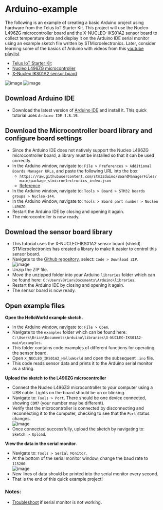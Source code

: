 # Arduino-example

The following is an example of creating a basic Arduino project using hardware from the Telus IoT Starter Kit. This project will use the Nucleo L496ZG microcontroller board and the X-NUCLEO-IKS01A2 sensor board to collect temperature data and display it on the Arduino IDE serial monitor using an example sketch file written by STMicroelectronics. Later, consider learning some of the basics of Arduino with videos from this [youtube playlist](https://www.youtube.com/watch?v=fJWR7dBuc18&list=PLGs0VKk2DiYw-L-RibttcvK-WBZm8WLEP).

- [Telus IoT Starter Kit](https://www.avnet.com/shop/us/products/avnet-engineering-services/aes-bg96-iot-sk2-g-3074457345636408150?INTCMP=tbs_low-power-wide-area_button_buy-your-kit)
- [Nucleo L496ZG microcontroller](https://os.mbed.com/platforms/ST-Nucleo-L496ZG/)
- [X-Nucleo IKS01A2 sensor board](https://www.st.com/en/ecosystems/x-nucleo-iks01a2.html)

![image](https://user-images.githubusercontent.com/53897474/166283647-21528042-ed2a-4b43-836f-c65470029f3d.png)
![image](https://user-images.githubusercontent.com/53897474/166283557-e5f2f534-3732-4d73-932f-d146ae28053c.png)

## Download Arduino IDE
-	Download the latest version of [Arduino IDE](https://www.arduino.cc/en/software) and install it. This quick tutorial uses `Arduino IDE 1.8.19`.

## Download the Microcontroller board library and configure board settings
-	Since the Arduino IDE does not natively support the Nucleo L496ZG microcontroller board, a library must be installed so that it can be used correctly. 
-	In the Arduino window, navigate to: `File > Preferences > Additional Boards Manager URLs`, and paste the following URL into the box:
    -	`https://raw.githubusercontent.com/stm32duino/BoardManagerFiles/main/package_stmicroelectronics_index.json`
    -	[Reference](https://www.youtube.com/watch?v=1x-aNEtag88)
-	In the Arduino window, navigate to: `Tools > Board > STM32 boards groups > Nucleo-144`.
-	In the Arduino window, navigate to: `Tools > Board part number > Nucleo L496ZG`.
-	Restart the Arduino IDE by closing and opening it again.
-	The microcontroller is now ready.

## Download the sensor board library
-	This tutorial uses the X-NUCLEO-IKS01A2 sensor board (shield). STMicroelectronics has created a library to make it easier to control this sensor board.
-	Navigate to the [Github repository](https://github.com/stm32duino/X-NUCLEO-IKS01A2), select: `Code > Download ZIP`.  
![image](https://user-images.githubusercontent.com/53897474/166289207-c7876312-11b9-488a-8efd-da08d5e5a840.png)
-	Unzip the ZIP file.
-	Move the unzipped folder into your Arduino `libraries` folder which can be found here: `C:\Users\Brian\Documents\Arduino\libraries`.
-	Restart the Arduino IDE by closing and opening it again.
-	The sensor board is now ready.

## Open example files
**Open the HelloWorld example sketch.**
-	In the Arduino window, navigate to: `File > Open`.
-	Navigate to the `examples` folder which can be found here: `C:\Users\Brian\Documents\Arduino\libraries\X-NUCLEO-IKS01A2-main\examples`.
-	This folder contains code examples of different functions for operating the sensor board. 
-	Open `X_NUCLEO_IKS01A2_HelloWorld` and open the subsequent `.ino` file.
-	This code reads sensor data and prints it to the Arduino serial monitor as a string.

**Upload the sketch to the L496ZG microcontroller**
-   Connect the Nucleo L496ZG microcontroller to your computer using a USB cable. Lights on the board should be on or blinking.
-	Navigate to: `Tools > Port`. There should be one device connected, showing `COM7` (your number may be different).
-	Verify that the microcontroller is connected by disconnecting and reconnecting it to the computer, checking to see that the `Port` status changes.  
![image](https://user-images.githubusercontent.com/53897474/166289876-b512629d-0c69-4771-b8ab-28f062b64d91.png)
-	Once connected successfully, upload the sketch by navigating to: `Sketch > Upload`. 

**View the data in the serial monitor.**
-	Navigate to: `Tools > Serial Monitor`.
-	At the bottom of the serial monitor window, change the baud rate to `115200`.  
![image](https://user-images.githubusercontent.com/53897474/166290335-3d5e060f-e6b2-4bd8-b298-06ed93312533.png)
-	New lines of data should be printed into the serial monitor every second.
-	That is the end of this quick example project! 

### Notes:
-	[Troubleshoot](https://support.arduino.cc/hc/en-us/articles/4403361259538-I-can-upload-a-sketch-but-the-IDE-serial-monitor-does-not-open-Windows-) if serial monitor is not working. 
